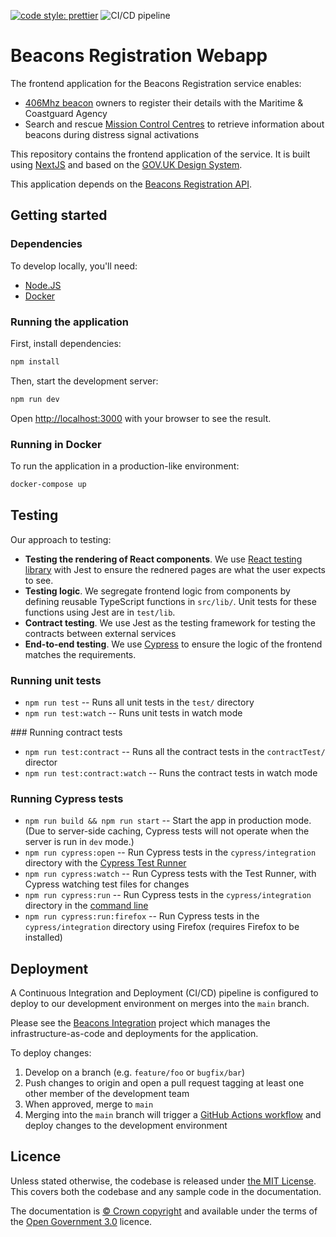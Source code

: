 [![code style: prettier](https://img.shields.io/badge/code_style-prettier-ff69b4.svg?style=flat-square)](https://github.com/prettier/prettier)
![CI/CD pipeline](https://github.com/mcagov/beacons-webapp/workflows/CI/CD%20pipeline/badge.svg)

# Beacons Registration Webapp

The frontend application for the Beacons Registration service enables:

- [406Mhz beacon](https://www.gov.uk/maritime-safety-weather-and-navigation/register-406-mhz-beacons) owners to register their details with the Maritime & Coastguard Agency
- Search and rescue [Mission Control Centres](<https://en.wikipedia.org/wiki/Mission_control_centre_(Cospas-Sarsat)>) to retrieve information about beacons during distress signal activations

This repository contains the frontend application of the service. It is built using [NextJS](https://nextjs.org/) and based on the [GOV.UK Design System](https://design-system.service.gov.uk/).

This application depends on the [Beacons Registration API](https://github.com/mcagov/beacons-service).

## Getting started

### Dependencies

To develop locally, you'll need:

- [Node.JS](https://nodejs.org/en/)
- [Docker](https://www.docker.com/)

### Running the application

First, install dependencies:

```bash
npm install
```

Then, start the development server:

```bash
npm run dev
```

Open [http://localhost:3000](http://localhost:3000) with your browser to see the result.

### Running in Docker

To run the application in a production-like environment:

```bash
docker-compose up
```

## Testing

Our approach to testing:

- **Testing the rendering of React components**. We use [React testing library](https://testing-library.com/docs/react-testing-library/intro/) with Jest to ensure the rednered pages are what the user expects to see.
- **Testing logic**. We segregate frontend logic from components by defining reusable TypeScript functions in `src/lib/`. Unit tests for these functions using Jest are in `test/lib`.
- **Contract testing**. We use Jest as the testing framework for testing the contracts between external services
- **End-to-end testing**. We use [Cypress](https://docs.cypress.io/guides/overview/why-cypress.html) to ensure the logic of the frontend matches the requirements.

### Running unit tests

- `npm run test` -- Runs all unit tests in the `test/` directory
- `npm run test:watch` -- Runs unit tests in watch mode

### Running contract tests

- `npm run test:contract` -- Runs all the contract tests in the `contractTest/` director
- `npm run test:contract:watch` -- Runs the contract tests in watch mode

### Running Cypress tests

- `npm run build && npm run start` -- Start the app in production mode. (Due to server-side caching, Cypress tests will not operate when the server is run in `dev` mode.)
- `npm run cypress:open` -- Run Cypress tests in the `cypress/integration` directory with the [Cypress Test Runner](https://docs.cypress.io/guides/core-concepts/test-runner.html#Overview)
- `npm run cypress:watch` -- Run Cypress tests with the Test Runner, with Cypress watching test files for changes
- `npm run cypress:run` -- Run Cypress tests in the `cypress/integration` directory in the [command line](https://docs.cypress.io/guides/guides/command-line.html#cypress-run)
- `npm run cypress:run:firefox` -- Run Cypress tests in the `cypress/integration` directory using Firefox (requires Firefox to be installed)

## Deployment

A Continuous Integration and Deployment (CI/CD) pipeline is configured to deploy to our development environment on merges into the `main` branch.

Please see the [Beacons Integration](https://github.com/mcagov/beacons-integration) project which manages the infrastructure-as-code and deployments for the application.

To deploy changes:

1.  Develop on a branch (e.g. `feature/foo` or `bugfix/bar`)
2.  Push changes to origin and open a pull request tagging at least one other member of the development team
3.  When approved, merge to `main`
4.  Merging into the `main` branch will trigger a [GitHub Actions workflow](.github/workflows/main.yml) and deploy changes to the development environment

## Licence

Unless stated otherwise, the codebase is released under [the MIT License][mit].
This covers both the codebase and any sample code in the documentation.

The documentation is [&copy; Crown copyright][copyright] and available under the terms
of the [Open Government 3.0][ogl] licence.

[mit]: LICENCE
[copyright]: http://www.nationalarchives.gov.uk/information-management/re-using-public-sector-information/uk-government-licensing-framework/crown-copyright/
[ogl]: http://www.nationalarchives.gov.uk/doc/open-government-licence/version/3/
